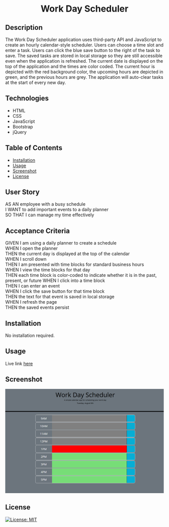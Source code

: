 ## <h1 align="center">Work Day Scheduler</h1>

## Description
The Work Day Scheduler application uses third-party API and JavaScript to create an hourly calendar-style scheduler. Users can choose a time slot and enter a task. Users can click the blue save button to the right of the task to save. The saved tasks are stored in local storage so they are still accessible even when the application is refreshed. The current date is displayed on the top of the application and the times are color coded. The current hour is depicted with the red background color, the upcoming hours are depicted in green, and the previous hours are grey. The application will auto-clear tasks at the start of every new day.

## Technologies
- HTML
- CSS
- JavaScript
- Bootstrap
- jQuery

## Table of Contents

- [Installation](#installation)
- [Usage](#usage)
- [Screenshot](#screenshot)
- [License](#license)
## User Story
AS AN employee with a busy schedule<br>
I WANT to add important events to a daily planner<br>
SO THAT I can manage my time effectively<br>
## Acceptance Criteria
GIVEN I am using a daily planner to create a schedule<br>
WHEN I open the planner<br>
THEN the current day is displayed at the top of the calendar<br>
WHEN I scroll down<br>
THEN I am presented with time blocks for standard business hours<br>
WHEN I view the time blocks for that day<br>
THEN each time block is color-coded to indicate whether it is in the past, present, or future
WHEN I click into a time block<br>
THEN I can enter an event<br>
WHEN I click the save button for that time block<br>
THEN the text for that event is saved in local storage<br>
WHEN I refresh the page<br>
THEN the saved events persist

## Installation

No installation required.
## Usage
Live link [here](https://brianlockerbie.github.io/work-day-scheduler/)

## Screenshot
<img src="./assets/images/work-day-screenshot.png">

## License

[![License: MIT](https://img.shields.io/badge/License-MIT-yellow.svg)](https://opensource.org/licenses/MIT)